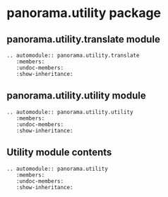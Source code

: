 # panorama.utility package


## panorama.utility.translate module

```{eval-rst}
.. automodule:: panorama.utility.translate
   :members:
   :undoc-members:
   :show-inheritance:
```

## panorama.utility.utility module

```{eval-rst}
.. automodule:: panorama.utility.utility
   :members:
   :undoc-members:
   :show-inheritance:
```

## Utility module contents

```{eval-rst}
.. automodule:: panorama.utility
   :members:
   :undoc-members:
   :show-inheritance:
```
